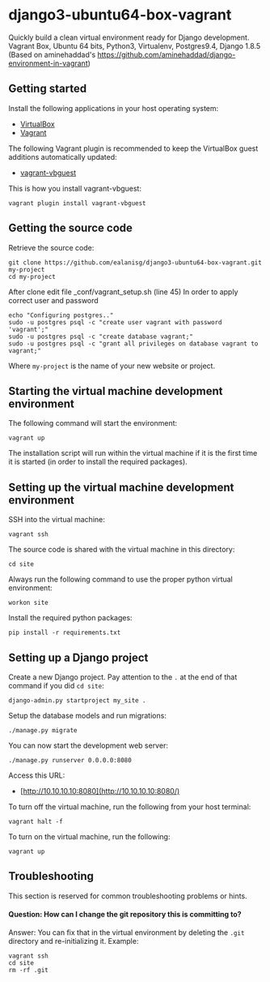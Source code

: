 # django3-ubuntu64-box-vagrant

Quickly build a clean virtual environment ready for Django development.
Vagrant Box, Ubuntu 64 bits, Python3, Virtualenv, Postgres9.4, Django 1.8.5
(Based on aminehaddad's https://github.com/aminehaddad/django-environment-in-vagrant)

## Getting started

Install the following applications in your host operating system:

* [VirtualBox](https://www.virtualbox.org/)
* [Vagrant](https://www.vagrantup.com/)

The following Vagrant plugin is recommended to keep the VirtualBox guest additions automatically updated:

* [vagrant-vbguest](https://github.com/dotless-de/vagrant-vbguest)

This is how you install vagrant-vbguest:

	vagrant plugin install vagrant-vbguest

## Getting the source code

Retrieve the source code:

	git clone https://github.com/ealanisg/django3-ubuntu64-box-vagrant.git my-project
	cd my-project

After clone edit file _conf/vagrant_setup.sh (line 45)
In order to apply correct user and password

	echo "Configuring postgres.."
	sudo -u postgres psql -c "create user vagrant with password 'vagrant';"
	sudo -u postgres psql -c "create database vagrant;"
	sudo -u postgres psql -c "grant all privileges on database vagrant to vagrant;"

Where `my-project` is the name of your new website or project.

## Starting the virtual machine development environment

The following command will start the environment:

	vagrant up

The installation script will run within the virtual machine if it is the first time it is started (in order to install the required packages).

## Setting up the virtual machine development environment

SSH into the virtual machine:

	vagrant ssh

The source code is shared with the virtual machine in this directory:

	cd site

Always run the following command to use the proper python virtual environment:

	workon site

Install the required python packages:

	pip install -r requirements.txt

## Setting up a Django project

Create a new Django project. Pay attention to the `.` at the end of that command if you did `cd site`:

	django-admin.py startproject my_site .

Setup the database models and run migrations:

	./manage.py migrate

You can now start the development web server:

	./manage.py runserver 0.0.0.0:8080

Access this URL:

* [http://10.10.10.10:8080](http://10.10.10.10:8080/)

To turn off the virtual machine, run the following from your host terminal:

	vagrant halt -f

To turn on the virtual machine, run the following:

	vagrant up

## Troubleshooting

This section is reserved for common troubleshooting problems or hints.

#### Question: How can I change the git repository this is committing to?

Answer: You can fix that in the virtual environment by deleting the `.git` directory and re-initializing it. Example:

	vagrant ssh
	cd site
	rm -rf .git
